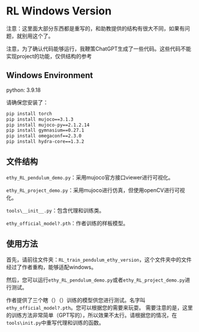 # RL Windows Version

注意：这里面大部分东西都是重写的，和助教提供的结构有很大不同，如果有问题，就别用这个了。

注意，为了确认代码能够运行，我鞭策ChatGPT生成了一些代码。这些代码不能实现project的功能，仅供结构的参考

## Windows Environment

python: 3.9.18

请确保您安装了：

```bash
pip install torch
pip install mujoco==3.1.3
pip install mujoco-py==2.1.2.14
pip install gymnasium==0.27.1
pip install omegaconf==2.3.0
pip install hydra-core==1.3.2
```

## 文件结构

`ethy_RL_pendulum_demo.py`：采用mujoco官方接口viewer进行可视化。

`ethy_RL_project_demo.py`：采用mujoco进行仿真，但使用openCV进行可视化。

`tools\__init__.py`：包含代理和训练类。

`ethy_official_model?.pth`：作者训练的样板模型。

## 使用方法

首先，请前往文件夹：`RL_train_pendulum_ethy_version`，这个文件夹中的文件经过了作者重构，能够适配windows。

然后，您可以运行`ethy_RL_pendulum_demo.py`或者`ethy_RL_project_demo.py`进行测试。

作者提供了三个瞎（）（）训练的模型供您进行测试。名字叫`ethy_official_model?.pth`。您可以根据您的需要来玩耍。
需要注意的是，这里的训练方法非常简单（GPT写的），所以效果不太行。请根据您的情况，在`tools\init.py`中重写代理和训练的函数。